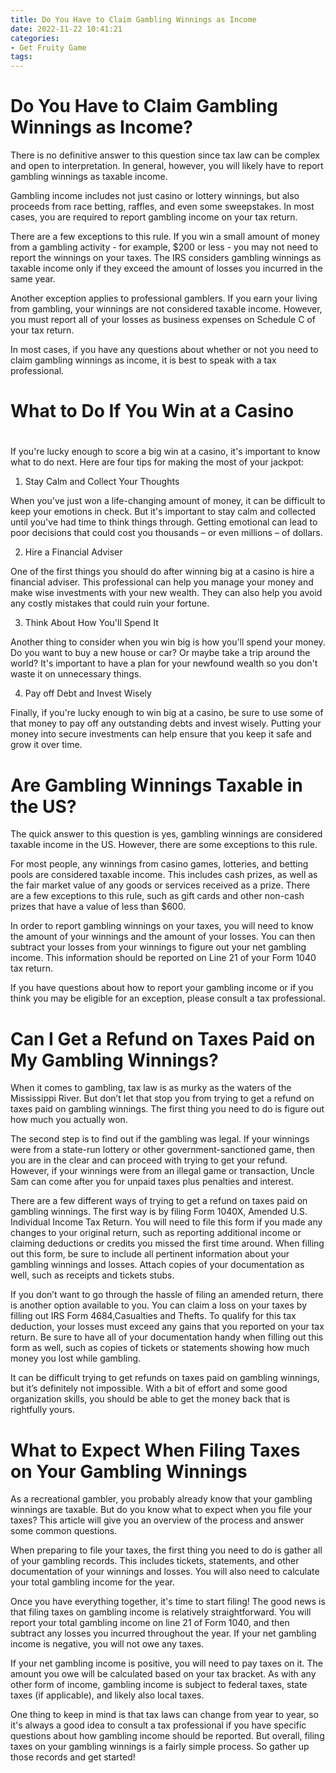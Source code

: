 ```yaml
---
title: Do You Have to Claim Gambling Winnings as Income
date: 2022-11-22 10:41:21
categories:
- Get Fruity Game
tags:
---
```



#  Do You Have to Claim Gambling Winnings as Income?

There is no definitive answer to this question since tax law can be complex and open to interpretation. In general, however, you will likely have to report gambling winnings as taxable income.

Gambling income includes not just casino or lottery winnings, but also proceeds from race betting, raffles, and even some sweepstakes. In most cases, you are required to report gambling income on your tax return.

There are a few exceptions to this rule. If you win a small amount of money from a gambling activity - for example, $200 or less - you may not need to report the winnings on your taxes. The IRS considers gambling winnings as taxable income only if they exceed the amount of losses you incurred in the same year.

Another exception applies to professional gamblers. If you earn your living from gambling, your winnings are not considered taxable income. However, you must report all of your losses as business expenses on Schedule C of your tax return.

In most cases, if you have any questions about whether or not you need to claim gambling winnings as income, it is best to speak with a tax professional.

#  What to Do If You Win at a Casino

#

If you're lucky enough to score a big win at a casino, it's important to know what to do next. Here are four tips for making the most of your jackpot:

1. Stay Calm and Collect Your Thoughts

When you've just won a life-changing amount of money, it can be difficult to keep your emotions in check. But it's important to stay calm and collected until you've had time to think things through. Getting emotional can lead to poor decisions that could cost you thousands – or even millions – of dollars.

2. Hire a Financial Adviser

One of the first things you should do after winning big at a casino is hire a financial adviser. This professional can help you manage your money and make wise investments with your new wealth. They can also help you avoid any costly mistakes that could ruin your fortune.

3. Think About How You'll Spend It

Another thing to consider when you win big is how you'll spend your money. Do you want to buy a new house or car? Or maybe take a trip around the world? It's important to have a plan for your newfound wealth so you don't waste it on unnecessary things.

4. Pay off Debt and Invest Wisely

Finally, if you're lucky enough to win big at a casino, be sure to use some of that money to pay off any outstanding debts and invest wisely. Putting your money into secure investments can help ensure that you keep it safe and grow it over time.

#  Are Gambling Winnings Taxable in the US?

The quick answer to this question is yes, gambling winnings are considered taxable income in the US. However, there are some exceptions to this rule.

For most people, any winnings from casino games, lotteries, and betting pools are considered taxable income. This includes cash prizes, as well as the fair market value of any goods or services received as a prize. There are a few exceptions to this rule, such as gift cards and other non-cash prizes that have a value of less than $600.

In order to report gambling winnings on your taxes, you will need to know the amount of your winnings and the amount of your losses. You can then subtract your losses from your winnings to figure out your net gambling income. This information should be reported on Line 21 of your Form 1040 tax return.

If you have questions about how to report your gambling income or if you think you may be eligible for an exception, please consult a tax professional.

#  Can I Get a Refund on Taxes Paid on My Gambling Winnings?

When it comes to gambling, tax law is as murky as the waters of the Mississippi River. But don’t let that stop you from trying to get a refund on taxes paid on gambling winnings. The first thing you need to do is figure out how much you actually won.

The second step is to find out if the gambling was legal. If your winnings were from a state-run lottery or other government-sanctioned game, then you are in the clear and can proceed with trying to get your refund. However, if your winnings were from an illegal game or transaction, Uncle Sam can come after you for unpaid taxes plus penalties and interest.

There are a few different ways of trying to get a refund on taxes paid on gambling winnings. The first way is by filing Form 1040X, Amended U.S. Individual Income Tax Return. You will need to file this form if you made any changes to your original return, such as reporting additional income or claiming deductions or credits you missed the first time around. When filling out this form, be sure to include all pertinent information about your gambling winnings and losses. Attach copies of your documentation as well, such as receipts and tickets stubs.

If you don’t want to go through the hassle of filing an amended return, there is another option available to you. You can claim a loss on your taxes by filling out IRS Form 4684,Casualties and Thefts. To qualify for this tax deduction, your losses must exceed any gains that you reported on your tax return. Be sure to have all of your documentation handy when filling out this form as well, such as copies of tickets or statements showing how much money you lost while gambling.

It can be difficult trying to get refunds on taxes paid on gambling winnings, but it’s definitely not impossible. With a bit of effort and some good organization skills, you should be able to get the money back that is rightfully yours.

#  What to Expect When Filing Taxes on Your Gambling Winnings

As a recreational gambler, you probably already know that your gambling winnings are taxable. But do you know what to expect when you file your taxes? This article will give you an overview of the process and answer some common questions.

When preparing to file your taxes, the first thing you need to do is gather all of your gambling records. This includes tickets, statements, and other documentation of your winnings and losses. You will also need to calculate your total gambling income for the year.

Once you have everything together, it's time to start filing! The good news is that filing taxes on gambling income is relatively straightforward. You will report your total gambling income on line 21 of Form 1040, and then subtract any losses you incurred throughout the year. If your net gambling income is negative, you will not owe any taxes.

If your net gambling income is positive, you will need to pay taxes on it. The amount you owe will be calculated based on your tax bracket. As with any other form of income, gambling income is subject to federal taxes, state taxes (if applicable), and likely also local taxes.

One thing to keep in mind is that tax laws can change from year to year, so it's always a good idea to consult a tax professional if you have specific questions about how gambling income should be reported. But overall, filing taxes on your gambling winnings is a fairly simple process. So gather up those records and get started!